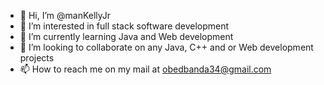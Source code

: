 - 👋 Hi, I’m @manKellyJr
- 👀 I’m interested in full stack software development
- 🌱 I’m currently learning Java and Web development
- 💞️ I’m looking to collaborate on any Java, C++ and or Web development projects
- 📫 How to reach me on my mail at obedbanda34@gmail.com

<!---
manKellyJr/manKellyJr is a ✨ special ✨ repository because its `README.md` (this file) appears on your GitHub profile.
You can click the Preview link to take a look at your changes.
--->
